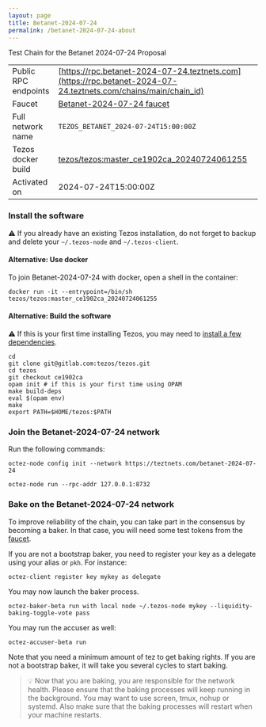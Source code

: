 ```yaml
---
layout: page
title: Betanet-2024-07-24
permalink: /betanet-2024-07-24-about
---
```


Test Chain for the Betanet 2024-07-24 Proposal

| | |
|-------|---------------------|
| Public RPC endpoints | [https://rpc.betanet-2024-07-24.teztnets.com](https://rpc.betanet-2024-07-24.teztnets.com/chains/main/chain_id)<br/> |
| Faucet | [Betanet-2024-07-24 faucet](https://faucet.betanet-2024-07-24.teztnets.com) |
| Full network name | `TEZOS_BETANET_2024-07-24T15:00:00Z` |
| Tezos docker build | [tezos/tezos:master_ce1902ca_20240724061255](https://hub.docker.com/r/tezos/tezos/tags?page=1&ordering=last_updated&name=master_ce1902ca_20240724061255) |
| Activated on | 2024-07-24T15:00:00Z |





### Install the software

⚠️  If you already have an existing Tezos installation, do not forget to backup and delete your `~/.tezos-node` and `~/.tezos-client`.



#### Alternative: Use docker

To join Betanet-2024-07-24 with docker, open a shell in the container:

```
docker run -it --entrypoint=/bin/sh tezos/tezos:master_ce1902ca_20240724061255
```


#### Alternative: Build the software

⚠️  If this is your first time installing Tezos, you may need to [install a few dependencies](https://tezos.gitlab.io/introduction/howtoget.html#setting-up-the-development-environment-from-scratch).

```
cd
git clone git@gitlab.com:tezos/tezos.git
cd tezos
git checkout ce1902ca
opam init # if this is your first time using OPAM
make build-deps
eval $(opam env)
make
export PATH=$HOME/tezos:$PATH
```

### Join the Betanet-2024-07-24 network

Run the following commands:

```
octez-node config init --network https://teztnets.com/betanet-2024-07-24

octez-node run --rpc-addr 127.0.0.1:8732
```






### Bake on the Betanet-2024-07-24 network

To improve reliability of the chain, you can take part in the consensus by becoming a baker. In that case, you will need some test tokens from the [faucet](https://faucet.betanet-2024-07-24.teztnets.com).

If you are not a bootstrap baker, you need to register your key as a delegate using your alias or `pkh`. For instance:
```bash=2
octez-client register key mykey as delegate
```



You may now launch the baker process.
```bash=3
octez-baker-beta run with local node ~/.tezos-node mykey --liquidity-baking-toggle-vote pass
```

You may run the accuser as well:
```bash=3
octez-accuser-beta run
```

Note that you need a minimum amount of tez to get baking rights. If you are not a bootstrap baker, it will take you several cycles to start baking.

> 💡 Now that you are baking, you are responsible for the network health. Please ensure that the baking processes will keep running in the background. You may want to use screen, tmux, nohup or systemd. Also make sure that the baking processes will restart when your machine restarts.


